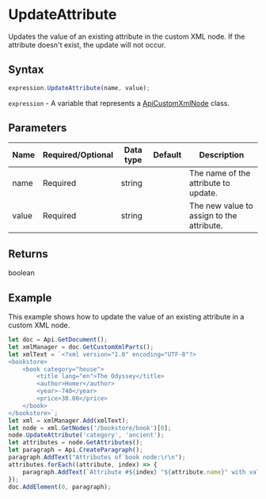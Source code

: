 # UpdateAttribute

Updates the value of an existing attribute in the custom XML node.
If the attribute doesn't exist, the update will not occur.

## Syntax

```javascript
expression.UpdateAttribute(name, value);
```

`expression` - A variable that represents a [ApiCustomXmlNode](../ApiCustomXmlNode.md) class.

## Parameters

| **Name** | **Required/Optional** | **Data type** | **Default** | **Description** |
| ------------- | ------------- | ------------- | ------------- | ------------- |
| name | Required | string |  | The name of the attribute to update. |
| value | Required | string |  | The new value to assign to the attribute. |

## Returns

boolean

## Example

This example shows how to update the value of an existing attribute in a custom XML node.

```javascript editor-docx
let doc = Api.GetDocument();
let xmlManager = doc.GetCustomXmlParts();
let xmlText = `<?xml version="1.0" encoding="UTF-8"?>
<bookstore>
    <book category="house">
        <title lang="en">The Odyssey</title>
        <author>Homer</author>
        <year>-740</year>
        <price>30.00</price>
    </book>
</bookstore>`;
let xml = xmlManager.Add(xmlText);
let node = xml.GetNodes('/bookstore/book')[0];
node.UpdateAttribute('category', 'ancient');
let attributes = node.GetAttributes();
let paragraph = Api.CreateParagraph();
paragraph.AddText("Attributes of book node:\r\n");
attributes.forEach((attribute, index) => {
    paragraph.AddText(`Attribute #${index} "${attribute.name}" with value: ${attribute.value}\r\n`);
});
doc.AddElement(0, paragraph);
```
